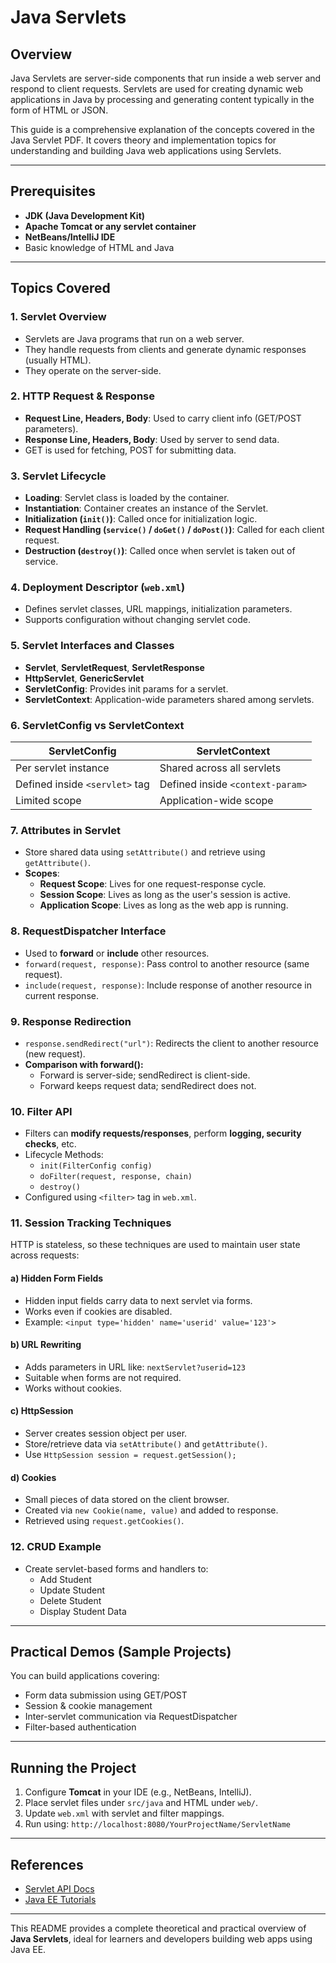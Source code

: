 # Java Servlets

## Overview
Java Servlets are server-side components that run inside a web server and respond to client requests. Servlets are used for creating dynamic web applications in Java by processing and generating content typically in the form of HTML or JSON.

This guide is a comprehensive explanation of the concepts covered in the Java Servlet PDF. It covers theory and implementation topics for understanding and building Java web applications using Servlets.

---

## Prerequisites
- **JDK (Java Development Kit)**
- **Apache Tomcat or any servlet container**
- **NetBeans/IntelliJ IDE**
- Basic knowledge of HTML and Java

---

## Topics Covered

### 1. Servlet Overview
- Servlets are Java programs that run on a web server.
- They handle requests from clients and generate dynamic responses (usually HTML).
- They operate on the server-side.

### 2. HTTP Request & Response
- **Request Line, Headers, Body**: Used to carry client info (GET/POST parameters).
- **Response Line, Headers, Body**: Used by server to send data.
- GET is used for fetching, POST for submitting data.

### 3. Servlet Lifecycle
- **Loading**: Servlet class is loaded by the container.
- **Instantiation**: Container creates an instance of the Servlet.
- **Initialization (`init()`)**: Called once for initialization logic.
- **Request Handling (`service()` / `doGet()` / `doPost()`)**: Called for each client request.
- **Destruction (`destroy()`)**: Called once when servlet is taken out of service.

### 4. Deployment Descriptor (`web.xml`)
- Defines servlet classes, URL mappings, initialization parameters.
- Supports configuration without changing servlet code.

### 5. Servlet Interfaces and Classes
- **Servlet**, **ServletRequest**, **ServletResponse**
- **HttpServlet**, **GenericServlet**
- **ServletConfig**: Provides init params for a servlet.
- **ServletContext**: Application-wide parameters shared among servlets.

### 6. ServletConfig vs ServletContext
| ServletConfig | ServletContext |
|---------------|----------------|
| Per servlet instance | Shared across all servlets |
| Defined inside `<servlet>` tag | Defined inside `<context-param>` |
| Limited scope | Application-wide scope |

### 7. Attributes in Servlet
- Store shared data using `setAttribute()` and retrieve using `getAttribute()`.
- **Scopes**:
  - **Request Scope**: Lives for one request-response cycle.
  - **Session Scope**: Lives as long as the user's session is active.
  - **Application Scope**: Lives as long as the web app is running.

### 8. RequestDispatcher Interface
- Used to **forward** or **include** other resources.
- `forward(request, response)`: Pass control to another resource (same request).
- `include(request, response)`: Include response of another resource in current response.

### 9. Response Redirection
- `response.sendRedirect("url")`: Redirects the client to another resource (new request).
- **Comparison with forward():**
  - Forward is server-side; sendRedirect is client-side.
  - Forward keeps request data; sendRedirect does not.

### 10. Filter API
- Filters can **modify requests/responses**, perform **logging, security checks**, etc.
- Lifecycle Methods:
  - `init(FilterConfig config)`
  - `doFilter(request, response, chain)`
  - `destroy()`
- Configured using `<filter>` tag in `web.xml`.

### 11. Session Tracking Techniques
HTTP is stateless, so these techniques are used to maintain user state across requests:

#### a) Hidden Form Fields
- Hidden input fields carry data to next servlet via forms.
- Works even if cookies are disabled.
- Example: `<input type='hidden' name='userid' value='123'>`

#### b) URL Rewriting
- Adds parameters in URL like: `nextServlet?userid=123`
- Suitable when forms are not required.
- Works without cookies.

#### c) HttpSession
- Server creates session object per user.
- Store/retrieve data via `setAttribute()` and `getAttribute()`.
- Use `HttpSession session = request.getSession();`

#### d) Cookies
- Small pieces of data stored on the client browser.
- Created via `new Cookie(name, value)` and added to response.
- Retrieved using `request.getCookies()`.

### 12. CRUD Example
- Create servlet-based forms and handlers to:
  - Add Student
  - Update Student
  - Delete Student
  - Display Student Data

---

## Practical Demos (Sample Projects)
You can build applications covering:
- Form data submission using GET/POST
- Session & cookie management
- Inter-servlet communication via RequestDispatcher
- Filter-based authentication

---

## Running the Project
1. Configure **Tomcat** in your IDE (e.g., NetBeans, IntelliJ).
2. Place servlet files under `src/java` and HTML under `web/`.
3. Update `web.xml` with servlet and filter mappings.
4. Run using: `http://localhost:8080/YourProjectName/ServletName`

---

## References
- [Servlet API Docs](https://docs.oracle.com/javaee/7/api/javax/servlet/package-summary.html)
- [Java EE Tutorials](https://docs.oracle.com/javaee/7/tutorial/servlets.htm)

---

This README provides a complete theoretical and practical overview of **Java Servlets**, ideal for learners and developers building web apps using Java EE.